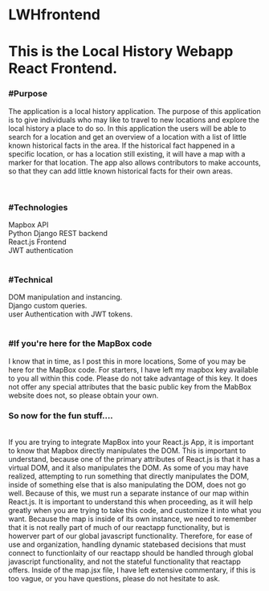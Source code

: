 # LWHfrontend
<h1>This is the Local History Webapp React Frontend.</h1> 

<h3>#Purpose</h3>

The application is a local history application. The purpose of this 
application is to give individuals who may like to travel to new locations 
and explore the local history a place to do so. In this application the users 
will be able to search for a location and get an overview of a location with 
a list of little known historical facts in the area. If the historical fact 
happened in a specific location, or has a location still existing, it will have 
a map with a marker for that location. The app also allows contributors to make 
accounts, so that they can add little known historical facts for their own areas.

<br/>
<h3>#Technologies</h3>
Mapbox API<br/>
Python Django REST backend<br/>
React.js Frontend<br/>
JWT authentication<br/>

<br/>
<h3>#Technical</h3>
DOM manipulation and instancing.<br/> 
Django custom queries.<br/>
user Authentication with JWT tokens.<br/>
<br/>

<h3>#If you're here for the MapBox code</h3>
I know that in time, as I post this in more locations, Some of you may be here for the MapBox code. For starters, I have left my mapbox key available to you all within this code. Please do not take advantage of this key. It does not offer any special attributes that the basic public key from the MabBox website does not, so please obtain your own. <br/>
<h3>So now for the fun stuff....</h3><br/>
If you are trying to integrate MapBox into your React.js App, it is important to know that Mapbox directly manipulates the DOM. This is important to understand, because one of the primary attributes of React.js is that it has a virtual DOM, and it also manipulates the DOM. As some of you may have realized, attempting to run something that directly manipulates the DOM, inside of something else that is also manipulating the DOM, does not go well. Because of this, we must run a separate instance of our map within React.js. It is important to understand this when proceeding, as it will help greatly when you are trying to take this code, and customize it into what you want. Because the map is inside of its own instance, we need to remember that it is not really part of much of our reactapp functionality, but is howerver part of our global javascript functionality. Therefore, for ease of use and organization, handling dynamic statebased decisions that must connect to functionlaity of our reactapp should be handled through global javascript functionality, and not the stateful functionality that reactapp offers. Inside of the map.jsx file, I have left extensive commentary, if this is too vague, or you have questions, please do not hesitate to ask.
